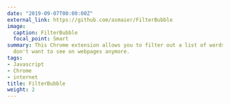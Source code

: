 ```yaml
---
date: "2019-09-07T00:00:00Z"
external_link: https://github.com/asmaier/FilterBubble
image:
  caption: FilterBubble
  focal_point: Smart
summary: This Chrome extension allows you to filter out a list of words/names you
  don't want to see on webpages anymore.
tags:
- Javascript
- Chrome
- internet
title: FilterBubble
weight: 2
---
```

